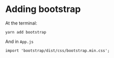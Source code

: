# Adding bootstrap

At the terminal:

```
yarn add bootstrap
```

And in `App.js`

```
import 'bootstrap/dist/css/bootstrap.min.css';
```
